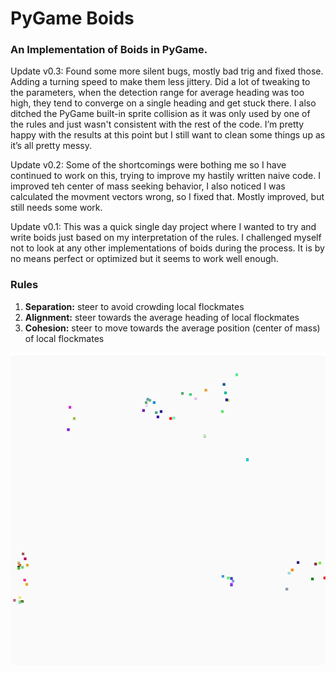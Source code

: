 # PyGame Boids
### An Implementation of Boids in PyGame. 

Update v0.3:
Found some more silent bugs, mostly bad trig and fixed those. Adding a turning speed to make them less jittery. Did a lot of tweaking to the parameters, when the detection range for average heading was too high, they tend to converge on a single heading and get stuck there. I also ditched the PyGame built-in sprite collision as it was only used by one of the rules and just wasn't consistent with the rest of the code. I’m pretty happy with the results at this point but I still want to clean some things up as it’s all pretty messy.

Update v0.2: Some of the shortcomings were bothing me so I have continued to work on this, trying to improve my hastily written naive code. I improved teh center of mass seeking behavior, I also noticed I was calculated the movment vectors wrong, so I fixed that. Mostly improved, but still needs some work.

Update v0.1: This was a quick single day project where I wanted to try and write boids just based on my interpretation of the rules. I challenged myself not to look at any other implementations of boids during the process. It is by no means perfect or optimized but it seems to work well enough.

### Rules
1. **Separation:** steer to avoid crowding local flockmates
2. **Alignment:** steer towards the average heading of local flockmates
3. **Cohesion:** steer to move towards the average position (center of mass) of local flockmates

![Boids](./boids.gif)